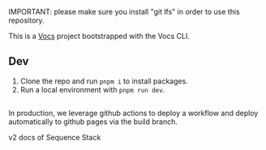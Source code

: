 IMPORTANT: please make sure you install "git lfs" in order to use this repository.

This is a [Vocs](https://vocs.dev) project bootstrapped with the Vocs CLI.

## Dev

1. Clone the repo and run `pnpm i` to install packages.
2. Run a local environment with `pnpm run dev`.

## 

In production, we leverage github actions to deploy a workflow and deploy automatically to github pages via the build branch.

v2 docs of Sequence Stack